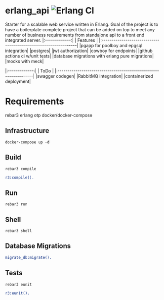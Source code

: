 erlang_api ![Erlang CI](https://github.com/ehansen31/erlang_api/workflows/Erlang%20CI/badge.svg)
=====

Starter for a scalable web service written in Erlang. Goal of the project is to have a boilerplate complete project that can be added on top to meet any number of business requirements from standalone api to a front end integrated server.
|:-------------:|
| Features |
|:-----------------------------------------------------------------|
|pgapp for poolboy and epgsql integration|
|postgres|
|jwt authorization|
|cowboy for endpoints|
|github actions ci w/unit tests|
|database migrations with erlang pure migrations|
|mocks with meck|

|:-------------:|
| ToDo |
|:-----------------------------------------------------------------|
|swagger codegen|
|RabbitMQ integration|
|containerized deployment|

Requirements
=====
rebar3
erlang otp
docker/docker-compose

Infrastructure
-----
    docker-compose up -d

Build
-----
    rebar3 compile
```erlang
r3:compile().
```

Run
-----
    rebar3 run

Shell
-----
    rebar3 shell

Database Migrations
-----
```erlang
migrate_db:migrate().
```

Tests
-----
    rebar3 eunit
```erlang
r3:eunit().
```